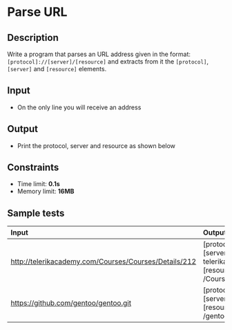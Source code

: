 # Parse URL

## Description
Write a program that parses an URL address given in the format: `[protocol]://[server]/[resource]` and extracts from it the `[protocol]`, `[server]` and `[resource]` elements.

## Input
- On the only line you will receive an address

## Output
- Print the protocol, server and resource as shown below

## Constraints
- Time limit: **0.1s**
- Memory limit: **16MB**

## Sample tests

| Input | Output |
|:------|:-------|
| http://telerikacademy.com/Courses/Courses/Details/212 | [protocol] = http<br>[server] = telerikacademy.com<br>[resource] = /Courses/Courses/Details/212 |
| https://github.com/gentoo/gentoo.git | [protocol] = https<br>[server] = github.com<br>[resource] = /gentoo/gentoo.git |

